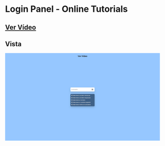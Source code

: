 # Login Panel - Online Tutorials

## [Ver Vídeo](https://youtu.be/Hi8DVOaZ0Ug)
## Vista
![View](view.jpg)